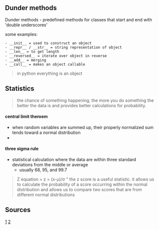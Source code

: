 ## Dunder methods
Dunder methods - predefined methods for classes that start and end with 'double underscores'

some examples:
```
- __init__ = used to construct an object 
- __repr__ / __str__ = string representation of object
- __len__ = to get length
- __reversed__ = iterate over object in reverse
- __add__ = merging 
- __call__ = makes an object callable
```
> in python everything is an object

## Statistics
> the chance of something happening, the more you do something the better the data is and provides better calculations for probability. 

#### central limit theroem 
- when random variables are summed up, their properly normalized sum tends toward a normal distribution 
- 
#### three sigma rule 
- statistical calculation where the data are within three standard deviations from the middle or average
  - usually 68, 95, and 99.7
> Z equation = z = (x-μ)/σ
" the z score is a useful statistic. it allows us to calculate the probability of a score occurring within the normal distribution and allows us to compare two scores that are from different normal distributions

## Sources 
[1](https://www.dataquest.io/blog/basic-statistics-in-python-probability/)
[2](https://dbader.org/blog/python-dunder-methods)

